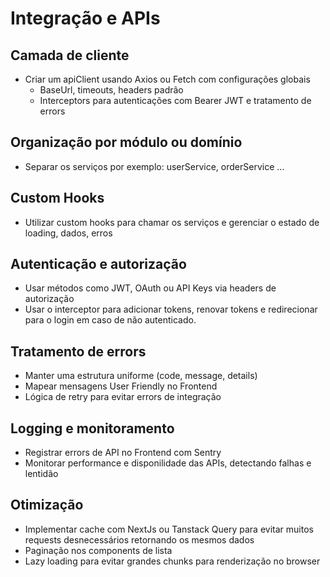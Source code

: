 # Integração e APIs

## Camada de cliente

- Criar um apiClient usando Axios ou Fetch com configurações globais
  - BaseUrl, timeouts, headers padrão
  - Interceptors para autenticações com Bearer JWT e tratamento de errors

## Organização por módulo ou domínio

- Separar os serviços por exemplo: userService, orderService ...

## Custom Hooks

- Utilizar custom hooks para chamar os serviços e gerenciar o estado de loading, dados, erros

## Autenticação e autorização

- Usar métodos como JWT, OAuth ou API Keys via headers de autorização
- Usar o interceptor para adicionar tokens, renovar tokens e redirecionar para o login em caso de não autenticado.

## Tratamento de errors

- Manter uma estrutura uniforme (code, message, details)
- Mapear mensagens User Friendly no Frontend
- Lógica de retry para evitar errors de integração

## Logging e monitoramento

- Registrar errors de API no Frontend com Sentry
- Monitorar performance e disponilidade das APIs, detectando falhas e lentidão

## Otimização

- Implementar cache com NextJs ou Tanstack Query para evitar muitos requests desnecessários retornando os mesmos dados
- Paginação nos components de lista
- Lazy loading para evitar grandes chunks para renderização no browser
